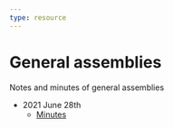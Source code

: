 ```yaml
---
type: resource
---
```


# General assemblies

Notes and minutes of general assemblies

* 2021 June 28th
  * [Minutes](minutes-28-06-2021.md)
